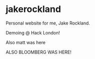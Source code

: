 # jakerockland
Personal website for me, Jake Rockland.

Demoing @ Hack London!

Also matt was here

ALSO BLOOMBERG WAS HERE!
